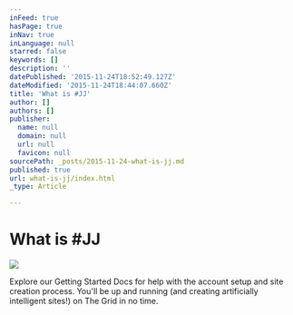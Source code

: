 ```yaml
---
inFeed: true
hasPage: true
inNav: true
inLanguage: null
starred: false
keywords: []
description: ''
datePublished: '2015-11-24T18:52:49.127Z'
dateModified: '2015-11-24T18:44:07.660Z'
title: 'What is #JJ'
author: []
authors: []
publisher:
  name: null
  domain: null
  url: null
  favicon: null
sourcePath: _posts/2015-11-24-what-is-jj.md
published: true
url: what-is-jj/index.html
_type: Article

---
```

# What is \#JJ
![](https://the-grid-user-content.s3-us-west-2.amazonaws.com/e4057656-200f-4a13-b4c0-f03765c7768d.jpg)

Explore our Getting Started Docs for help with the account setup and site creation process. You'll be up and running (and creating artificially intelligent sites!) on The Grid in no time.
